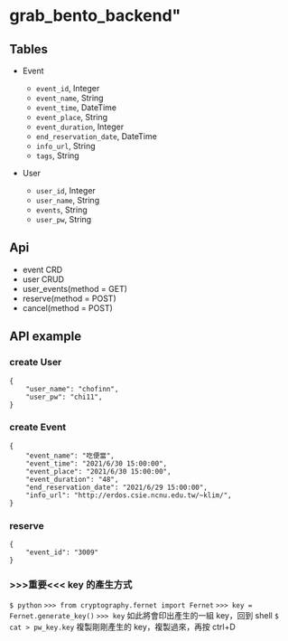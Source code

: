 # grab_bento_backend"
## Tables
- Event
    - `event_id`, Integer
    - `event_name`, String
    - `event_time`, DateTime
    - `event_place`, String
    - `event_duration`, Integer
    - `end_reservation_date`, DateTime
    - `info_url`, String
    - `tags`, String

- User
    - `user_id`, Integer
    - `user_name`, String
    - `events`, String
    - `user_pw`, String

## Api
- event CRD
- user CRUD
- user_events(method = GET)
- reserve(method = POST)
- cancel(method = POST)

## API example
### create User
```
{
    "user_name": "chofinn",
    "user_pw": "chi11",
}
```
### create Event
```
{
    "event_name": "吃便當",
    "event_time": "2021/6/30 15:00:00",
    "event_place": "2021/6/30 15:00:00",
    "event_duration": "48",
    "end_reservation_date": "2021/6/29 15:00:00",
    "info_url": "http://erdos.csie.ncnu.edu.tw/~klim/",
}
```
### reserve
```
{
    "event_id": "3009"
}
```
### >>>重要<<< key 的產生方式
`$ python`
`>>> from cryptography.fernet import Fernet`
`>>> key = Fernet.generate_key()`
`>>> key`
如此將會印出產生的一組 key，回到 shell
`$ cat > pw_key.key`
複製剛剛產生的 key，複製過來，再按 ctrl+D
